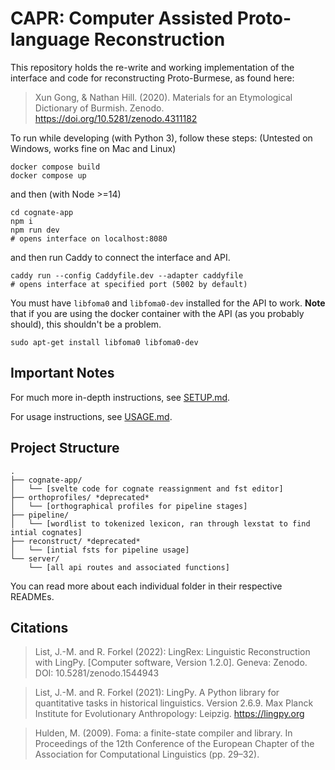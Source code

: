 # CAPR: Computer Assisted Proto-language Reconstruction

This repository holds the re-write and working implementation of the interface and code for reconstructing Proto-Burmese, as found here:

> Xun Gong, & Nathan Hill. (2020). Materials for an Etymological Dictionary of Burmish. Zenodo. https://doi.org/10.5281/zenodo.4311182

To run while developing (with Python 3), follow these steps:
(Untested on Windows, works fine on Mac and Linux)

```
docker compose build
docker compose up
```

and then (with Node >=14)
```
cd cognate-app
npm i
npm run dev
# opens interface on localhost:8080
```

and then run Caddy to connect the interface and API.
```
caddy run --config Caddyfile.dev --adapter caddyfile
# opens interface at specified port (5002 by default)
```

You must have `libfoma0` and `libfoma0-dev` installed for the API to work. **Note** that if you are using the docker container with the API (as you probably should), this shouldn't be a problem.
```
sudo apt-get install libfoma0 libfoma0-dev
```

## Important Notes

For much more in-depth instructions, see [SETUP.md](https://github.com/knightss27/capr/blob/update/SETUP.md).

For usage instructions, see [USAGE.md](https://github.com/knightss27/capr/blob/update/USAGE.md).

## Project Structure
```
.
├── cognate-app/
│   └── [svelte code for cognate reassignment and fst editor]
├── orthoprofiles/ *deprecated*
│   └── [orthographical profiles for pipeline stages]
├── pipeline/
│   └── [wordlist to tokenized lexicon, ran through lexstat to find intial cognates]
├── reconstruct/ *deprecated*
│   └── [intial fsts for pipeline usage]
└── server/
    └── [all api routes and associated functions]
```

You can read more about each individual folder in their respective READMEs.

## Citations

> List, J.-M. and R. Forkel (2022): LingRex: Linguistic Reconstruction with LingPy. [Computer software, Version 1.2.0]. Geneva: Zenodo. DOI: 10.5281/zenodo.1544943


> List, J.-M. and R. Forkel (2021): LingPy. A Python library for quantitative tasks in historical linguistics. Version 2.6.9. Max Planck Institute for Evolutionary Anthropology: Leipzig. https://lingpy.org


> Hulden, M. (2009). Foma: a finite-state compiler and library. In Proceedings of the 12th Conference of the European Chapter of the Association for Computational Linguistics (pp. 29–32).
